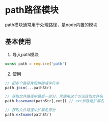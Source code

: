 # path路径模块

path模块通常用于处理路径，是node内置的模块



## 基本使用

1. 导入path模块

```js
const path = require('path')
```

2. 使用

```js
// 把多个路径片段拼接成字符串
path.join(...pathStr)

// 获取文件路径中最后一部分，常使用这个方法获取文件名
path.basename(pathStr[,ext]) // ext参数是扩展名

// 获取文件路径中扩展名部分
path.extname(pathStr)
```



